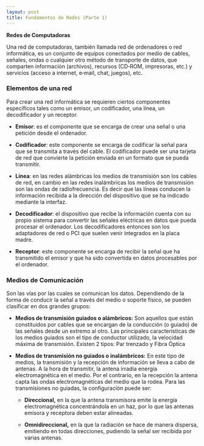 ```yaml
---
layout: post
title: Fundamentos de Redes (Parte 1)
---
```


**Redes de Computadoras**

Una red de computadoras, también llamada red de ordenadores o red informática, es un conjunto de equipos conectados por medio de cables, señales, ondas o cualquier otro método de transporte de datos, que comparten información (archivos), recursos (CD‐ROM, impresoras, etc.) y servicios (acceso a internet, e‐mail, chat, juegos), etc.

### Elementos de una red ###

Para crear una red informática se requieren ciertos componentes específicos tales como un emisor, un codificador, una línea, un decodificador y un receptor.

- **Emisor**: es el componente que se encarga de crear una señal o una petición desde el ordenador.


- **Codificador**: este componente se encarga de codificar la señal para que se transmita a través del cable. El codificador puede ser una tarjeta de red que convierte la petición enviada en un formato que se pueda transmitir.

- **Línea**: en las redes alámbricas los medios de transmisión son los cables de red, en cambio en las redes inalámbricas los medios de transmisión son las ondas de radiofrecuencia. Es decir que las líneas conducen la información recibida a la dirección del dispositivo que se ha indicado mediante la interfaz.

- **Decodificador**: el dispositivo que recibe la información cuenta con su propio sistema para convertir las señales eléctricas en datos que pueda procesar el ordenador. Los decodificadores entonces son los adaptadores de red o PCI que suelen venir integrados en la placa madre.

- **Receptor**: este componente se encarga de recibir la señal que ha transmitido el emisor y que ha sido convertida en datos procesables por el ordenador.

### Medios de Comunicación ###

Son las vías por las cuales se comunican los datos. Dependiendo de la forma de conducir la señal a través del medio o soporte físico, se pueden clasificar en dos grandes grupos:

- **Medios de transmisión guiados o alámbricos:**
	Son aquellos que están constituidos por cables que se encargan de la conducción (o guiado) de las señales desde un extremo al otro. Las principales características de los medios guiados son el tipo de conductor utilizado, la velocidad máxima de transmisión. Existen 2 tipos: Par trenzado y Fibra Óptica

- **Medios de transmisión no guiados o inalámbricos:**
	En este tipo de medios, la transmisión y la recepción de información se lleva a cabo de antenas. A la hora de transmitir, la antena irradia energía electromagnética en el medio. Por el contrario, en la recepción la antena capta las ondas electromagnéticas del medio que la rodea. Para las transmisiones no guiadas, la configuración puede ser:

    - **Direccional,** en la que la antena transmisora emite la energía electromagnética concentrándola en un haz, por lo que las antenas emisora y receptora deben estar alineadas.

    - **Omnidireccional,** en la que la radiación se hace de manera dispersa, emitiendo en todas direcciones, pudiendo la señal ser recibida por varias antenas.

